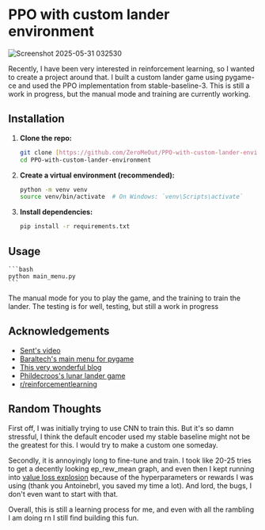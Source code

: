 
# PPO with custom lander environment
![Screenshot 2025-05-31 032530](https://github.com/user-attachments/assets/4eef797e-f016-47cf-af04-0f8900129b01)

Recently, I have been very interested in reinforcement learning, so I wanted to create a project around that. I built a custom lander game using pygame-ce and used the PPO implementation from stable-baseline-3. This is still a work in progress, but the manual mode and training are currently working.




## Installation

1.  **Clone the repo:**
    ```bash
    git clone [https://github.com/ZeroMeOut/PPO-with-custom-lander-environment.git](https://github.com/ZeroMeOut/PPO-with-custom-lander-environment.git)
    cd PPO-with-custom-lander-environment
    ```

2.  **Create a virtual environment (recommended):**
    ```bash
    python -m venv venv
    source venv/bin/activate  # On Windows: `venv\Scripts\activate`
    ```

3.  **Install dependencies:**
    ```bash
    pip install -r requirements.txt
    ```


    
## Usage
    ```bash
    python main_menu.py
    ```
The manual mode for you to play the game, and the training to train the lander. The testing is for well, testing, but still a work in progress




## Acknowledgements

 - [Sent's video](https://www.youtube.com/watch?v=uKnjGn8fF70&t=540s)
 - [Baraltech's main menu for pygame](https://github.com/baraltech/Menu-System-PyGamee)
 - [This very wonderful blog](https://antoinebrl.github.io/blog/rl-mars-lander/#reward-shaping)
 - [Phildecroos's lunar lander game](https://github.com/phildecroos/lunar_lander/)
 - [r/reinforcementlearning](https://www.reddit.com/r/reinforcementlearning/s/GGCzYxGnLp)
 


## Random Thoughts
First off, I was initially trying to use CNN to train this. But it's so damn stressful, I think the default encoder used my stable baseline might not be the greatest for this. I would try to make a custom one someday.

Secondly, it is annoyingly long to fine-tune and train. I took like 20-25 tries to get a decently looking ep_rew_mean graph, and even then I kept running into [value loss explosion](https://medium.com/@kaige.yang0110/in-training-ppo-how-to-balance-value-loss-and-policy-loss-cbf10d9d6b86) because of the hyperparameters or rewards I was using (thank you Antoinebrl, you saved my time a lot). And lord, the bugs, I don't even want to start with that.

Overall, this is still a learning process for me, and even with all the rambling I am doing rn I still find building this fun.
